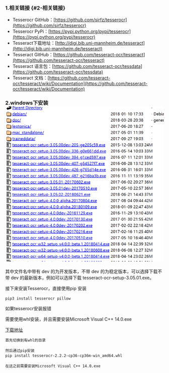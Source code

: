 ### 1.相关链接 {#2-相关链接}

* Tesserocr GitHub：[https://github.com/sirfz/tesserocr](https://github.com/sirfz/tesserocr)
* Tesserocr PyPi：[https://pypi.python.org/pypi/tesserocr](https://pypi.python.org/pypi/tesserocr)
* Tesseract下载地址：[http://digi.bib.uni-mannheim.de/tesseract](http://digi.bib.uni-mannheim.de/tesseract)
* Tesseract GitHub：[https://github.com/tesseract-ocr/tesseract](https://github.com/tesseract-ocr/tesseract)
* Tesseract 语言包：[https://github.com/tesseract-ocr/tessdata](https://github.com/tesseract-ocr/tessdata)
* Tesseract 文档：[https://github.com/tesseract-ocr/tesseract/wiki/Documentation](https://github.com/tesseract-ocr/tesseract/wiki/Documentation)

### 2.windows下安装![](/assets/1.3.4-1.png)

其中文件名中带有 dev 的为开发版本，不带 dev 的为稳定版本，可以选择下载不带 dev 的最新版本，例如可以选择下载 tesseract-ocr-setup-3.05.01.exe。

接下来安装Tesserocr，直接使用pip 安装

```
pip3 install tesserocr pillow
```

如果tesserocr安装报错

需要使用whl安装，并且需要安装Microsoft Visual C++ 14.0.exe

[下载地址](https://pan.baidu.com/s/1lL3WVCE2T-4zQJbjloP6-w)

```
首先切换到有whl的目录

然后通过pip安装
pip install tesserocr-2.2.2-cp36-cp36m-win_amd64.whl

在这之前需要安装Microsoft Visual C++ 14.0.exe
```



